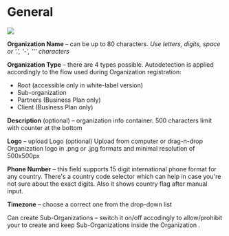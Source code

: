 # General



![](../../../.gitbook/assets/org\_settings.PNG)

**Organization Name** – can be up to 80 characters. _Use letters, digits, space or '.', '-', ''' characters_

**Organization Type** – there are 4 types possible. Autodetection is applied accordingly to the flow used during Organization registration:

* Root (accessible only in white-label version)
* Sub-organization
* Partners (Business Plan only)
* Client (Business Plan only)

**Description** (optional) – organization info container. 500 characters limit with counter at the bottom

**Logo** – upload Logo (optional) Upload from computer or drag-n-drop Organization logo in .png or .jpg formats and minimal resolution of 500x500px

**Phone Number** – this field supports 15 digit international phone format for any country. There's a country code selector which can help in case you're not sure about the exact digits. Also it shows country flag after manual input.

**Timezone** _–_ choose a correct one from the drop-down list&#x20;

Сan create Sub-Organizations – switch it on/off accodingly to allow/prohibit your to create and keep Sub-Organizations inside the Organization .
